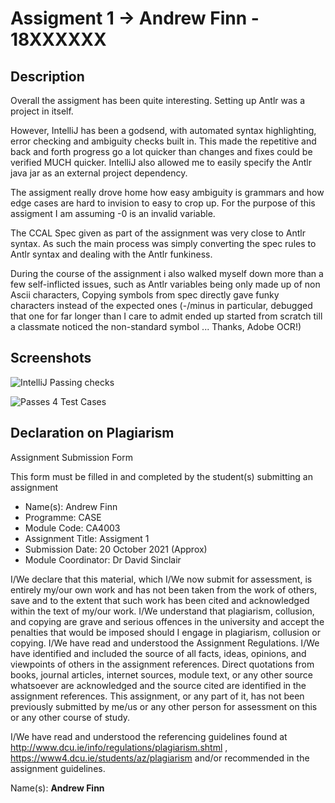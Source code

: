 # Assigment 1 -> Andrew Finn - 18XXXXXX
## Description

Overall the assigment has been quite interesting. Setting up Antlr was a project in itself.

However, IntelliJ has been a godsend, with automated syntax highlighting, error checking and ambiguity checks built in.
This made the repetitive and back and forth progress go a lot quicker than changes and fixes could be verified MUCH
quicker. IntelliJ also allowed me to easily specify the Antlr java jar as an external project dependency.

The assigment really drove home how easy ambiguity is grammars and how edge cases are hard to invision to easy to crop
up. For the purpose of this assigment I am assuming -0 is an invalid variable.

The CCAL Spec given as part of the assignment was very close to Antlr syntax. As such the main process was simply
converting the spec rules to Antlr syntax and dealing with the Antlr funkiness.

During the course of the assignment i also walked myself down more than a few self-inflicted issues, such as Antlr
variables being only made up of non Ascii characters, Copying symbols from spec directly gave funky characters instead
of the expected ones (-/minus in particular, debugged that one for far longer than I care to admit ended up started from
scratch till a classmate noticed the non-standard symbol ... Thanks, Adobe OCR!)

## Screenshots

![IntelliJ Passing checks](IDEA_ProfileEx4.png "Example 4. Automated Testing")

![Passes 4 Test Cases](PassesTestCases.png "Parse 4 Given Examples")

## Declaration on Plagiarism

Assignment Submission Form

This form must be filled in and completed by the student(s) submitting an assignment

- Name(s): Andrew Finn
- Programme: CASE
- Module Code: CA4003
- Assignment Title: Assigment 1
- Submission Date: 20 October 2021 (Approx)
- Module Coordinator: Dr David Sinclair

I/We declare that this material, which I/We now submit for assessment, is entirely my/our own work and has not been
taken from the work of others, save and to the extent that such work has been cited and acknowledged within the text of
my/our work. I/We understand that plagiarism, collusion, and copying are grave and serious offences in the university
and accept the penalties that would be imposed should I engage in plagiarism, collusion or copying. I/We have read and
understood the Assignment Regulations. I/We have identified and included the source of all facts, ideas, opinions, and
viewpoints of others in the assignment references. Direct quotations from books, journal articles, internet sources,
module text, or any other source whatsoever are acknowledged and the source cited are identified in the assignment
references. This assignment, or any part of it, has not been previously submitted by me/us or any other person for
assessment on this or any other course of study.

I/We have read and understood the referencing guidelines found at
http://www.dcu.ie/info/regulations/plagiarism.shtml , https://www4.dcu.ie/students/az/plagiarism
and/or recommended in the assignment guidelines.

Name(s): **Andrew Finn**
